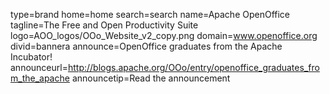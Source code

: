 type=brand
home=home
search=search
name=Apache OpenOffice
tagline=The Free and Open Productivity Suite
logo=AOO_logos/OOo_Website_v2_copy.png
domain=www.openoffice.org
divid=bannera
announce=OpenOffice graduates from the Apache Incubator!
announceurl=http://blogs.apache.org/OOo/entry/openoffice_graduates_from_the_apache
announcetip=Read the announcement

